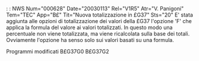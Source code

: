  :  : NWS Num="000628" Date="20030113" Rel="V1R5" Atr="V. Panigoni" Tem="TEC" App="B£" Tit="Nuova totalizzazione in £G37" Sts="20"
E' stata aggiunta alle opzioni di totalizzazione dei valori della £G37 l'opzione 'F' che applica la
formula del valore ai valori totalizzati. In questo modo una percentuale non viene totalizzata, ma viene ricalcolata sulla base dei totali.
Ovviamente l'opzione ha senso solo sui valori basati su una formula.

Programmi modificati
B£G37G0
B£G37G2
